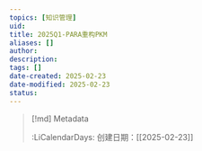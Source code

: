 ```yaml
---
topics: [知识管理]
uid: 
title: 2025Q1-PARA重构PKM
aliases: []
author: 
description: 
tags: []
date-created: 2025-02-23
date-modified: 2025-02-23
status: 
---
```


> [!md] Metadata
>
>
> :LiCalendarDays: 创建日期：[[2025-02-23]]
